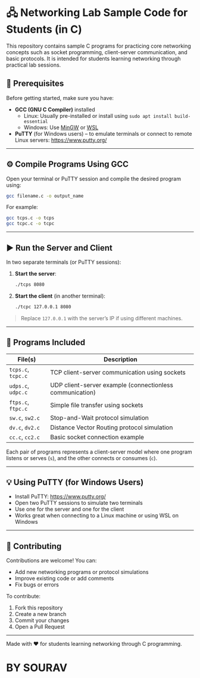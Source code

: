 # 🖧 Networking Lab Sample Code for Students (in C)

This repository contains sample C programs for practicing core networking concepts such as socket programming, client-server communication, and basic protocols. It is intended for students learning networking through practical lab sessions.

## 📌 Prerequisites

Before getting started, make sure you have:

- **GCC (GNU C Compiler)** installed  
  - Linux: Usually pre-installed or install using `sudo apt install build-essential`
  - Windows: Use [MinGW](http://www.mingw.org/) or [WSL](https://docs.microsoft.com/en-us/windows/wsl/)
- **PuTTY** (for Windows users) – to emulate terminals or connect to remote Linux servers: https://www.putty.org/

---

## ⚙️ Compile Programs Using GCC

Open your terminal or PuTTY session and compile the desired program using:

```bash
gcc filename.c -o output_name
```

For example:

```bash
gcc tcps.c -o tcps
gcc tcpc.c -o tcpc
```

---

## ▶️ Run the Server and Client

In two separate terminals (or PuTTY sessions):

1. **Start the server**:
   ```bash
   ./tcps 8080
   ```

2. **Start the client** (in another terminal):
   ```bash
   ./tcpc 127.0.0.1 8080
   ```

> Replace `127.0.0.1` with the server’s IP if using different machines.

---

## 📂 Programs Included

| File(s)            | Description |
|--------------------|-------------|
| `tcps.c`, `tcpc.c` | TCP client-server communication using sockets |
| `udps.c`, `udpc.c` | UDP client-server example (connectionless communication) |
| `ftps.c`, `ftpc.c` | Simple file transfer using sockets |
| `sw.c`, `sw2.c`    | Stop-and-Wait protocol simulation |
| `dv.c`, `dv2.c`    | Distance Vector Routing protocol simulation |
| `cc.c`, `cc2.c`    | Basic socket connection example |

Each pair of programs represents a client-server model where one program listens or serves (`s`), and the other connects or consumes (`c`).

---

## 💡 Using PuTTY (for Windows Users)

- Install PuTTY: https://www.putty.org/
- Open two PuTTY sessions to simulate two terminals
- Use one for the server and one for the client
- Works great when connecting to a Linux machine or using WSL on Windows

---

## 🤝 Contributing

Contributions are welcome! You can:

- Add new networking programs or protocol simulations
- Improve existing code or add comments
- Fix bugs or errors

To contribute:

1. Fork this repository
2. Create a new branch
3. Commit your changes
4. Open a Pull Request

---


Made with ❤️ for students learning networking through C programming.


# BY SOURAV
